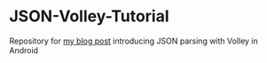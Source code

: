 # JSON-Volley-Tutorial
Repository for [my blog post](https://www.thorntech.com/2016/03/parsing-json-android-using-volley-library/ "Parsing JSON using the Volley library") introducing JSON parsing with Volley in Android




